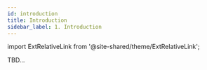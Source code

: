 ```yaml
---
id: introduction
title: Introduction
sidebar_label: 1. Introduction
---
```

import ExtRelativeLink from '@site-shared/theme/ExtRelativeLink';

TBD...
